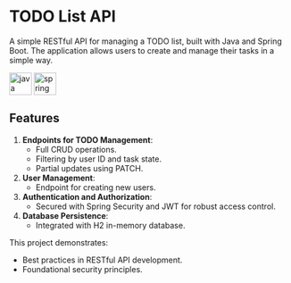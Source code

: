 # TODO List API

A simple RESTful API for managing a TODO list, built with Java and Spring Boot. The application allows users to create and manage their tasks in a simple way. 

<div style="display: inline_block">
  <img align="center" alt="java" height="40" src="https://cdn.jsdelivr.net/gh/devicons/devicon@latest/icons/java/java-original.svg" />   
  <img align="center" alt="spring" height="40" src="https://cdn.jsdelivr.net/gh/devicons/devicon@latest/icons/spring/spring-original.svg" />      
</div>

## Features

1. **Endpoints for TODO Management**: 
   - Full CRUD operations.
   - Filtering by user ID and task state.
   - Partial updates using PATCH.
2. **User Management**: 
   - Endpoint for creating new users.
3. **Authentication and Authorization**: 
   - Secured with Spring Security and JWT for robust access control.
4. **Database Persistence**: 
   - Integrated with H2 in-memory database.

This project demonstrates:
- Best practices in RESTful API development.
- Foundational security principles.
